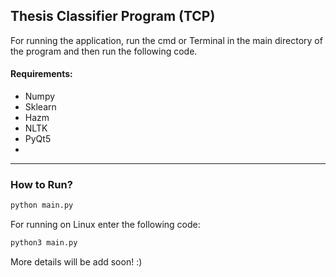 ## Thesis Classifier Program (TCP)

For running the application, run the cmd or Terminal in the main directory of the program and then run the following code.

#### Requirements: 
* Numpy 
* Sklearn
* Hazm
* NLTK
* PyQt5
* 
*************
### How to Run?
```python
python main.py
```
For running on Linux enter the following code:
```python
python3 main.py
```

More details will be add soon! :)


